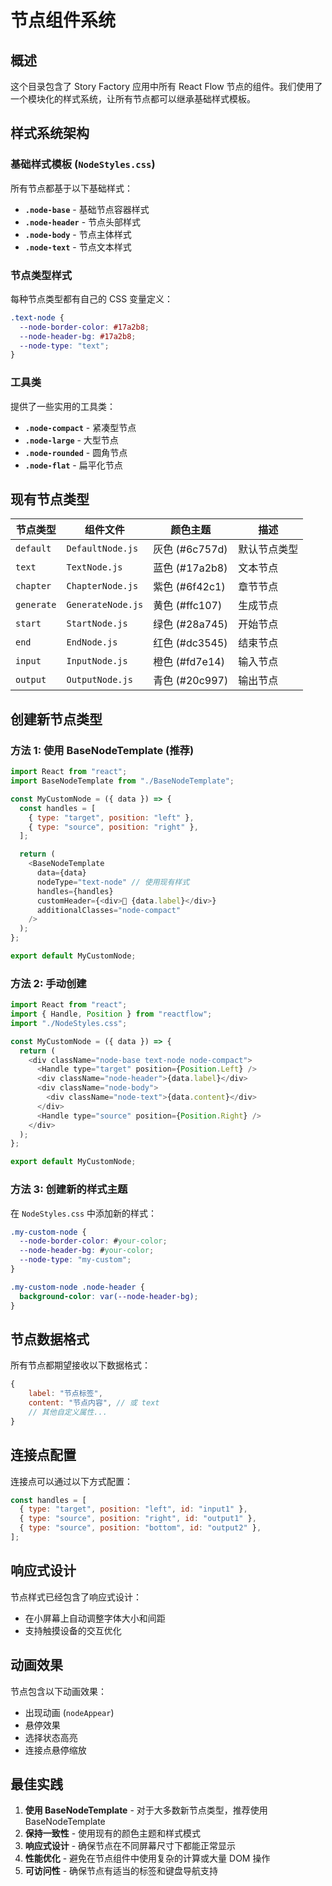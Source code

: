 # 节点组件系统

## 概述

这个目录包含了 Story Factory 应用中所有 React Flow 节点的组件。我们使用了一个模块化的样式系统，让所有节点都可以继承基础样式模板。

## 样式系统架构

### 基础样式模板 (`NodeStyles.css`)

所有节点都基于以下基础样式：

- **`.node-base`** - 基础节点容器样式
- **`.node-header`** - 节点头部样式
- **`.node-body`** - 节点主体样式
- **`.node-text`** - 节点文本样式

### 节点类型样式

每种节点类型都有自己的 CSS 变量定义：

```css
.text-node {
  --node-border-color: #17a2b8;
  --node-header-bg: #17a2b8;
  --node-type: "text";
}
```

### 工具类

提供了一些实用的工具类：

- **`.node-compact`** - 紧凑型节点
- **`.node-large`** - 大型节点
- **`.node-rounded`** - 圆角节点
- **`.node-flat`** - 扁平化节点

## 现有节点类型

| 节点类型   | 组件文件          | 颜色主题       | 描述         |
| ---------- | ----------------- | -------------- | ------------ |
| `default`  | `DefaultNode.js`  | 灰色 (#6c757d) | 默认节点类型 |
| `text`     | `TextNode.js`     | 蓝色 (#17a2b8) | 文本节点     |
| `chapter`  | `ChapterNode.js`  | 紫色 (#6f42c1) | 章节节点     |
| `generate` | `GenerateNode.js` | 黄色 (#ffc107) | 生成节点     |
| `start`    | `StartNode.js`    | 绿色 (#28a745) | 开始节点     |
| `end`      | `EndNode.js`      | 红色 (#dc3545) | 结束节点     |
| `input`    | `InputNode.js`    | 橙色 (#fd7e14) | 输入节点     |
| `output`   | `OutputNode.js`   | 青色 (#20c997) | 输出节点     |

## 创建新节点类型

### 方法 1: 使用 BaseNodeTemplate (推荐)

```javascript
import React from "react";
import BaseNodeTemplate from "./BaseNodeTemplate";

const MyCustomNode = ({ data }) => {
  const handles = [
    { type: "target", position: "left" },
    { type: "source", position: "right" },
  ];

  return (
    <BaseNodeTemplate
      data={data}
      nodeType="text-node" // 使用现有样式
      handles={handles}
      customHeader={<div>🚀 {data.label}</div>}
      additionalClasses="node-compact"
    />
  );
};

export default MyCustomNode;
```

### 方法 2: 手动创建

```javascript
import React from "react";
import { Handle, Position } from "reactflow";
import "./NodeStyles.css";

const MyCustomNode = ({ data }) => {
  return (
    <div className="node-base text-node node-compact">
      <Handle type="target" position={Position.Left} />
      <div className="node-header">{data.label}</div>
      <div className="node-body">
        <div className="node-text">{data.content}</div>
      </div>
      <Handle type="source" position={Position.Right} />
    </div>
  );
};

export default MyCustomNode;
```

### 方法 3: 创建新的样式主题

在 `NodeStyles.css` 中添加新的样式：

```css
.my-custom-node {
  --node-border-color: #your-color;
  --node-header-bg: #your-color;
  --node-type: "my-custom";
}

.my-custom-node .node-header {
  background-color: var(--node-header-bg);
}
```

## 节点数据格式

所有节点都期望接收以下数据格式：

```javascript
{
    label: "节点标签",
    content: "节点内容", // 或 text
    // 其他自定义属性...
}
```

## 连接点配置

连接点可以通过以下方式配置：

```javascript
const handles = [
  { type: "target", position: "left", id: "input1" },
  { type: "source", position: "right", id: "output1" },
  { type: "source", position: "bottom", id: "output2" },
];
```

## 响应式设计

节点样式已经包含了响应式设计：

- 在小屏幕上自动调整字体大小和间距
- 支持触摸设备的交互优化

## 动画效果

节点包含以下动画效果：

- 出现动画 (`nodeAppear`)
- 悬停效果
- 选择状态高亮
- 连接点悬停缩放

## 最佳实践

1. **使用 BaseNodeTemplate** - 对于大多数新节点类型，推荐使用 BaseNodeTemplate
2. **保持一致性** - 使用现有的颜色主题和样式模式
3. **响应式设计** - 确保节点在不同屏幕尺寸下都能正常显示
4. **性能优化** - 避免在节点组件中使用复杂的计算或大量 DOM 操作
5. **可访问性** - 确保节点有适当的标签和键盘导航支持
